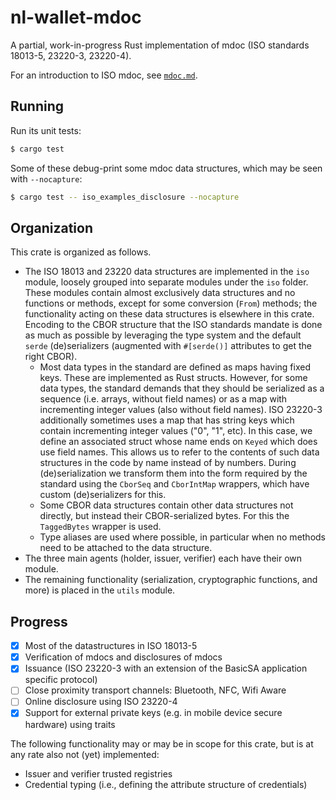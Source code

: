 # nl-wallet-mdoc

A partial, work-in-progress Rust implementation of mdoc (ISO standards 18013-5, 23220-3, 23220-4).

For an introduction to ISO mdoc, see [`mdoc.md`](documentation/mdoc.md).

## Running

Run its unit tests:

```sh
$ cargo test
```

Some of these debug-print some mdoc data structures, which may be seen with `--nocapture`:

```sh
$ cargo test -- iso_examples_disclosure --nocapture
```

## Organization

This crate is organized as follows.

- The ISO 18013 and 23220 data structures are implemented in the `iso` module, loosely grouped into separate modules under the `iso` folder.
  These modules contain almost exclusively data structures and no functions or methods, except for some conversion (`From`) methods;
  the functionality acting on these data structures is elsewhere in this crate.
  Encoding to the CBOR structure that the ISO standards mandate is done as much as possible by leveraging the type system and the default `serde` (de)serializers (augmented with `#[serde()]` attributes to get the right CBOR).
    - Most data types in the standard are defined as maps having fixed keys. These are implemented as Rust structs.
      However, for some data types, the standard demands that they should be serialized as a sequence (i.e. arrays, without field names) or as a map with incrementing integer values (also without field names).
      ISO 23220-3 additionally sometimes uses a map that has string keys which contain incrementing integer values ("0", "1", etc).
      In this case, we define an associated struct whose name ends on `Keyed` which does use field names.
      This allows us to refer to the contents of such data structures in the code by name instead of by numbers.
      During (de)serialization we transform them into the form required by the standard using the `CborSeq` and `CborIntMap` wrappers, which have custom (de)serializers for this.
    - Some CBOR data structures contain other data structures not directly, but instead their CBOR-serialized bytes.
      For this the `TaggedBytes` wrapper is used.
    - Type aliases are used where possible, in particular when no methods need to be attached to the data structure.
- The three main agents (holder, issuer, verifier) each have their own module.
- The remaining functionality (serialization, cryptographic functions, and more) is placed in the `utils` module.

## Progress

- [x] Most of the datastructures in ISO 18013-5
- [x] Verification of mdocs and disclosures of mdocs
- [x] Issuance (ISO 23220-3 with an extension of the BasicSA application specific protocol)
- [ ] Close proximity transport channels: Bluetooth, NFC, Wifi Aware
- [ ] Online disclosure using ISO 23220-4
- [x] Support for external private keys (e.g. in mobile device secure hardware) using traits

The following functionality may or may be in scope for this crate, but is at any rate also not (yet) implemented:
- Issuer and verifier trusted registries
- Credential typing (i.e., defining the attribute structure of credentials)

